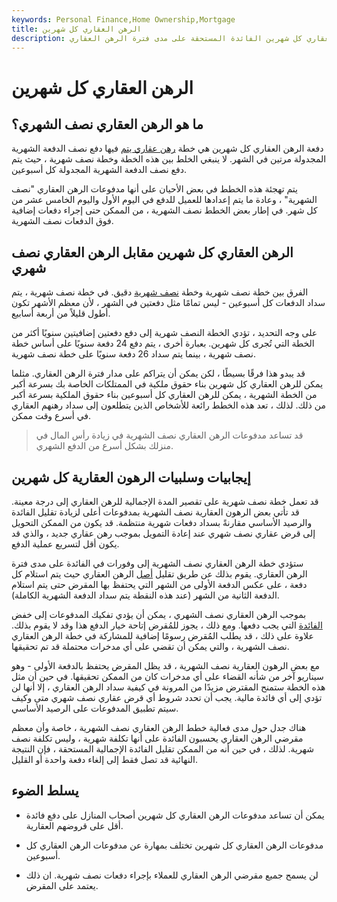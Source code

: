 ```yaml
---
keywords: Personal Finance,Home Ownership,Mortgage
title: الرهن العقاري كل شهرين
description: في خطة الدفع مرتين شهريًا ، يمكن أن يقلل الرهن العقاري كل شهرين الفائدة المستحقة على مدى فترة الرهن العقاري.
---
```


# الرهن العقاري كل شهرين
## ما هو الرهن العقاري نصف الشهري؟

دفعة الرهن العقاري كل شهرين هي خطة [رهن عقاري يتم](/mortgage) فيها دفع نصف الدفعة الشهرية المجدولة مرتين في الشهر. لا ينبغي الخلط بين هذه الخطة وخطة نصف شهرية ، حيث يتم دفع نصف الدفعة الشهرية المجدولة كل أسبوعين.

يتم تهجئة هذه الخطط في بعض الأحيان على أنها مدفوعات الرهن العقاري "نصف الشهرية" ، وعادة ما يتم إعدادها للعميل للدفع في اليوم الأول واليوم الخامس عشر من كل شهر. في إطار بعض الخطط نصف الشهرية ، من الممكن حتى إجراء دفعات إضافية فوق الدفعات نصف الشهرية.

## الرهن العقاري كل شهرين مقابل الرهن العقاري نصف شهري

الفرق بين خطة نصف شهرية وخطة [نصف شهرية](/biweeklymortgage) دقيق. في خطة نصف شهرية ، يتم سداد الدفعات كل أسبوعين - ليس تمامًا مثل دفعتين في الشهر ، لأن معظم الأشهر تكون أطول قليلاً من أربعة أسابيع.

على وجه التحديد ، تؤدي الخطة النصف شهرية إلى دفع دفعتين إضافيتين سنويًا أكثر من الخطة التي تُجرى كل شهرين. بعبارة أخرى ، يتم دفع 24 دفعة سنويًا على أساس خطة نصف شهرية ، بينما يتم سداد 26 دفعة سنويًا على خطة نصف شهرية.

قد يبدو هذا فرقًا بسيطًا ، لكن يمكن أن يتراكم على مدار فترة الرهن العقاري. مثلما يمكن للرهن العقاري كل شهرين بناء حقوق ملكية في الممتلكات الخاصة بك بسرعة أكبر من الخطة الشهرية ، يمكن للرهن العقاري كل أسبوعين بناء حقوق الملكية بسرعة أكبر من ذلك. لذلك ، تعد هذه الخطط رائعة للأشخاص الذين يتطلعون إلى سداد رهنهم العقاري في أسرع وقت ممكن.

> قد تساعد مدفوعات الرهن العقاري نصف الشهرية في زيادة رأس المال في منزلك بشكل أسرع من الدفع الشهري.

>

## إيجابيات وسلبيات الرهون العقارية كل شهرين

قد تعمل خطة نصف شهرية على تقصير المدة الإجمالية للرهن العقاري إلى درجة معينة. قد تأتي بعض الرهون العقارية نصف الشهرية بمدفوعات أعلى لزيادة تقليل الفائدة والرصيد الأساسي مقارنةً بسداد دفعات شهرية منتظمة. قد يكون من الممكن التحويل إلى قرض عقاري نصف شهري عند إعادة التمويل بموجب رهن عقاري جديد ، والذي قد يكون أقل لتسريع عملية الدفع.

ستؤدي خطة الرهن العقاري نصف الشهرية إلى وفورات في الفائدة على مدى فترة الرهن العقاري. يقوم بذلك عن طريق تقليل [أصل](/principal) الرهن العقاري حيث يتم استلام كل دفعة ، على عكس الدفعة الأولى من الشهر التي يحتفظ بها المقرض حتى يتم استلام الدفعة الثانية من الشهر (عند هذه النقطة يتم سداد الدفعة الشهرية الكاملة).

بموجب الرهن العقاري نصف الشهري ، يمكن أن يؤدي تفكيك المدفوعات إلى خفض [الفائدة](/interest) التي يجب دفعها. ومع ذلك ، يجوز للمُقرض إتاحة خيار الدفع هذا وقد لا يقوم بذلك. علاوة على ذلك ، قد يطلب المُقرض رسومًا إضافية للمشاركة في خطة الرهن العقاري نصف الشهرية ، والتي يمكن أن تقضي على أي مدخرات محتملة قد تم تحقيقها.

مع بعض الرهون العقارية نصف الشهرية ، قد يظل المقرض يحتفظ بالدفعة الأولى - وهو سيناريو آخر من شأنه القضاء على أي مدخرات كان من الممكن تحقيقها. في حين أن مثل هذه الخطة ستمنح المقترض مزيدًا من المرونة في كيفية سداد الرهن العقاري ، إلا أنها لن تؤدي إلى أي فائدة مالية. يجب أن تحدد شروط أي قرض عقاري نصف شهري متى وكيف سيتم تطبيق المدفوعات على الرصيد الأساسي.

هناك جدل حول مدى فعالية خطط الرهن العقاري نصف الشهرية ، خاصة وأن معظم مقرضي الرهن العقاري يحسبون الفائدة على أنها تكلفة شهرية ، وليس تكلفة نصف شهرية. لذلك ، في حين أنه من الممكن تقليل الفائدة الإجمالية المستحقة ، فإن النتيجة النهائية قد تصل فقط إلى إلغاء دفعة واحدة أو القليل.

## يسلط الضوء

- يمكن أن تساعد مدفوعات الرهن العقاري كل شهرين أصحاب المنازل على دفع فائدة أقل على قروضهم العقارية.

- مدفوعات الرهن العقاري كل شهرين تختلف بمهارة عن مدفوعات الرهن العقاري كل أسبوعين.

- لن يسمح جميع مقرضي الرهن العقاري للعملاء بإجراء دفعات نصف شهرية. ان ذلك يعتمد على المقرض.

